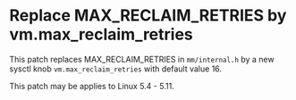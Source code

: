 # Replace MAX_RECLAIM_RETRIES by vm.max_reclaim_retries

This patch replaces MAX_RECLAIM_RETRIES in `mm/internal.h` by a new 
sysctl knob `vm.max_reclaim_retries` with default value 16.

This patch may be applies to Linux 5.4 - 5.11.
